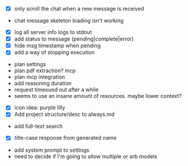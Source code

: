 - [x] only scroll the chat when a new message is received
- chat message skeleton loading isn't working
- [x] log all server info logs to stdout
- [x] add status to message (pending|complete|error)
- [x] hide msg timestamp when pending
- [x] add a way of stopping execution
- plan settings
- plan pdf extraction? mcp
- plan mcp integration
- add reasoning duration
- request timeoued out after a while
- seems to use an insane amount of resources. maybe lower context?
- [x] icon idea: purple lilly
- [x] Add project structure/desc to always.md
- add full-text search
- [x] title-case response from generated name
- add system prompt to settings
- need to decide if I'm going to allow multiple or arb models
